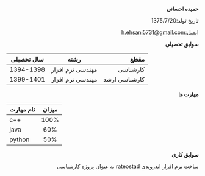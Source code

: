 <div dir="rtl">

**حمیده احسانی**

تاریخ تولد:1375/7/20

ایمیل:[h.ehsani5731@gmail.com](h.ehsani5731@gmail.com)

**سوابق تحصیلی**

</div>

| سال تحصیلی        | رشته           | مقطع  |
| ------------- |:-------------:| -----:|
| 1394-1398      | مهندسی نرم افزار | کارشناسی |
| 1399-1401      | مهندسی نرم افزار      |   کارشناسی ارشد |

<div dir="rtl">
 
 **مهارت ها**

</div>

| نام  مهارت        |میزان           | 
| ------------- |:-------------:|
| c++      | 100% | 
| java      | 60%      |  
| python | 50%     |  

<div dir="rtl">
 
**سوابق کاری**

 ساخت نرم افزار اندرویدی rateostad به عنوان پروژه کارشناسی

</div>
 


